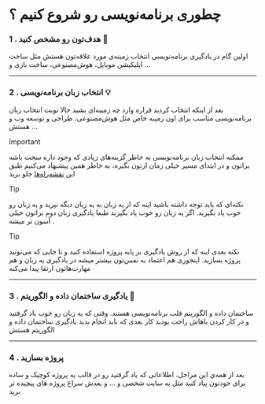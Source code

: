# چطوری برنامه‌نویسی رو شروع کنیم ؟

### 1 . هدف‌تون رو مشخص کنید 🚩
اولین گام در یادگیری برنامه‌نویسی انتخاب زمینه‌ی مورد علاقه‌تون هستش مثل ساخت اپلیکیشن موبایل، هوش‌مصنوعی، ساخت بازی و ...
___
### 2 . انتخاب زبان برنامه‌نویسی 💡
بعد از اینکه انتخاب کردید قراره وارد چه زمینه‌ای بشید حالا نوبت انتخاب زبان برنامه‌نویسی مناسب برای اون زمینه خاض مثل هوش‌مصنوعی، طراحی و توسعه وب و ... هستش

 > [!IMPORTANT]
> ممکنه انتخاب زبان‌ برنامه‌نویسی به خاطر گزینه‌های زیادی که وجود داره سخت باشه براتون و در ابتدای مسیر خیلی زمان ازتون بگیره، به خاطر همین پیشنهاد می‌کنیم طبق این  [نقشه‌راه‌ها](https://github.com/barnamenevisi/roadmap) جلو برید


> [!TIP]
> نکته‌ای که باید توجه داشته باشید اینه که از یه زبان به یه زبان دیگه نپرید و یه زبان رو خوب یاد بگیرید. اگر یه زبان رو خوب یاد بگیرید طبعا یادگیری زبان دوم براتون خیلی آسون تر میشه .

> [!TIP]
> نکته بعدی اینه که از روش یادگیری بر پایه‌ پروژه استفاده کنید و تا جایی که می‌تونید پروژه بسازید. اینجوری هم اعتماد به نفس‌تون بیشتر میشه در یادگیری یه زبان و هم مهارت‌هاتون ارتقا پیدا می‌کنه
___

### 3 . یادگیری ساختمان داده و الگوریتم 📍
ساختمان داده و الگوریتم قلب برنامه‌نویسی هستند. وقتی که یه زبان رو خوب یاد گرفتید و در کار کردن باهاش راحت بودید کار بعدی که باید انجام بدید یادگیری ساختمان داده و الگوریتم هستش

___

### 4 . پروژه بسازید
بعد از همه‌ي این مراحل، اطلاعاتی که یاد گرفتید رو در قالب یه پروژه کوچیک و ساده برای خودتون پیاد کنید مثل یه سایت شخصی و ... و بعدش سراغ پروژه های پیچیده تر برید
